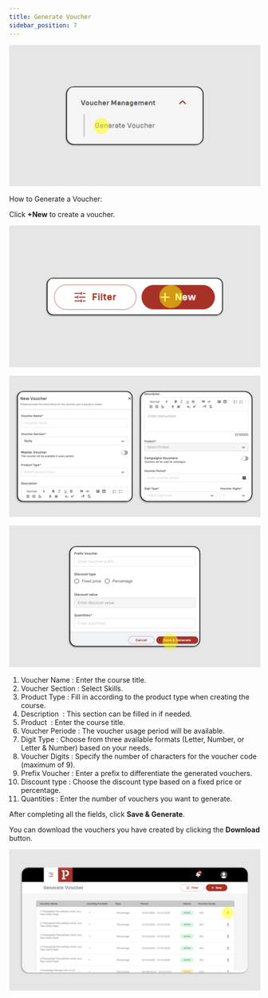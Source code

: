 ```yaml
---
title: Generate Voucher
sidebar_position: 7
---
```

![](/img/generate-skills_1.png)

How to Generate a Voucher:

Click **+New** to create a voucher.

![](/img/generate-skills_2.png)

![](/img/generate-skills_3.png)

![](/img/generate-skills_4.png)

1. Voucher Name : Enter the course title.
2. Voucher Section : Select Skills.
3. Product Type : Fill in according to the product type when creating the course.
4. Description  : This section can be filled in if needed.
5. Product  : Enter the course title.
6. Voucher Periode : The voucher usage period will be available.
7. Digit Type : Choose from three available formats (Letter, Number, or Letter & Number) based on your needs.
8. Voucher Digits : Specify the number of characters for the voucher code (maximum of 9).
9. Prefix Voucher : Enter a prefix to differentiate the generated vouchers.
10. Discount type : Choose the discount type based on a fixed price or percentage.
11. Quantities : Enter the number of vouchers you want to generate.

After completing all the fields, click **Save & Generate**.


You can download the vouchers you have created by clicking the **Download** button.

![](/img/generate-skills_5.png)
